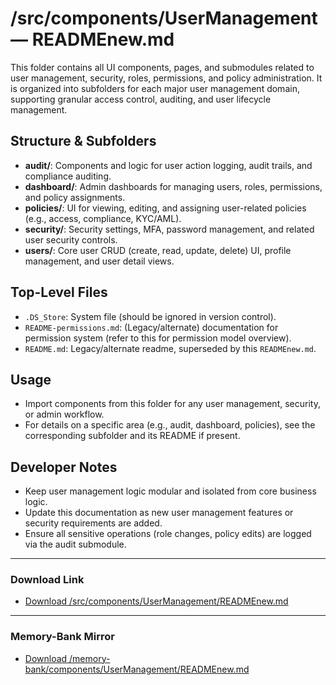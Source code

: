 # /src/components/UserManagement — READMEnew.md

This folder contains all UI components, pages, and submodules related to user management, security, roles, permissions, and policy administration. It is organized into subfolders for each major user management domain, supporting granular access control, auditing, and user lifecycle management.

## Structure & Subfolders

- **audit/**: Components and logic for user action logging, audit trails, and compliance auditing.
- **dashboard/**: Admin dashboards for managing users, roles, permissions, and policy assignments.
- **policies/**: UI for viewing, editing, and assigning user-related policies (e.g., access, compliance, KYC/AML).
- **security/**: Security settings, MFA, password management, and related user security controls.
- **users/**: Core user CRUD (create, read, update, delete) UI, profile management, and user detail views.

## Top-Level Files

- `.DS_Store`: System file (should be ignored in version control).
- `README-permissions.md`: (Legacy/alternate) documentation for permission system (refer to this for permission model overview).
- `README.md`: Legacy/alternate readme, superseded by this `READMEnew.md`.

## Usage
- Import components from this folder for any user management, security, or admin workflow.
- For details on a specific area (e.g., audit, dashboard, policies), see the corresponding subfolder and its README if present.

## Developer Notes
- Keep user management logic modular and isolated from core business logic.
- Update this documentation as new user management features or security requirements are added.
- Ensure all sensitive operations (role changes, policy edits) are logged via the audit submodule.

---

### Download Link
- [Download /src/components/UserManagement/READMEnew.md](sandbox:/Users/neilbatchelor/Cursor/1/src/components/UserManagement/READMEnew.md)

---

### Memory-Bank Mirror
- [Download /memory-bank/components/UserManagement/READMEnew.md](sandbox:/Users/neilbatchelor/Cursor/1/memory-bank/components/UserManagement/READMEnew.md)

